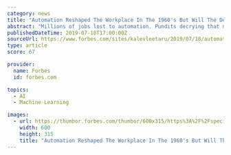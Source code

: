 ```yaml
---
category: news
title: "Automation Reshaped The Workplace In The 1960's But Will The Deep Learning Revolution Be Different?"
abstract: "Millions of jobs lost to automation. Pundits decrying that machines are increasingly displacing humans in the workforce. The federal government running advertising and training programs to retrain displaced workers for increasingly technical jobs in an era ..."
publishedDateTime: 2019-07-18T17:00:00Z
sourceUrl: https://www.forbes.com/sites/kalevleetaru/2019/07/18/automation-reshaped-the-workplace-in-the-1960s-but-will-the-deep-learning-revolution-be-different/
type: article
score: 67

provider:
  name: Forbes
  id: forbes.com

topics:
  - AI
  - Machine Learning

images:
  - url: https://thumbor.forbes.com/thumbor/600x315/https%3A%2F%2Fspecials-images.forbesimg.com%2Fdam%2Fimageserve%2F155239869%2F960x0.jpg%3Ffit%3Dscale
    width: 600
    height: 315
    title: "Automation Reshaped The Workplace In The 1960's But Will The Deep Learning Revolution Be Different?"
---
```

